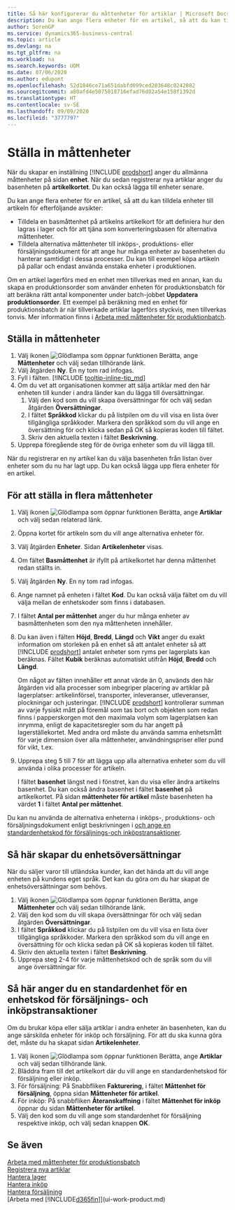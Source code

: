 ```yaml
---
title: Så här konfigurerar du måttenheter för artiklar | Microsoft Docs
description: Du kan ange flera enheter för en artikel, så att du kan tilldela måttenheter till artikeln.
author: SorenGP
ms.service: dynamics365-business-central
ms.topic: article
ms.devlang: na
ms.tgt_pltfrm: na
ms.workload: na
ms.search.keywords: UOM
ms.date: 07/06/2020
ms.author: edupont
ms.openlocfilehash: 52d1846ce71a651dabfd099ced203648c0242082
ms.sourcegitcommit: a80afd4e5075018716efad76d82a54e158f1392d
ms.translationtype: HT
ms.contentlocale: sv-SE
ms.lasthandoff: 09/09/2020
ms.locfileid: "3777797"
---
```

# <a name="set-up-units-of-measure"></a>Ställa in måttenheter

När du skapar en inställning [!INCLUDE [prodshort](includes/prodshort.md)] anger du allmänna måttenheter på sidan **enhet**. När du sedan registrerar nya artiklar anger du basenheten på **artikelkortet**. Du kan också lägga till enheter senare.  

Du kan ange flera enheter för en artikel, så att du kan tilldela enheter till artikeln för efterföljande avsikter:

- Tilldela en basmåttenhet på artikelns artikelkort för att definiera hur den lagras i lager och för att tjäna som konverteringsbasen för alternativa måttenheter.
- Tilldela alternativa måttenheter till inköps-, produktions- eller försäljningsdokument för att ange hur många enheter av basenheten du hanterar samtidigt i dessa processer. Du kan till exempel köpa artikeln på pallar och endast använda enstaka enheter i produktionen.

Om en artikel lagerförs med en enhet men tillverkas med en annan, kan du skapa en produktionsorder som använder enheten för produktionsbatch för att beräkna rätt antal komponenter under batch-jobbet **Uppdatera produktionsorder**. Ett exempel på beräkning med en enhet för produktionsbatch är när tillverkade artiklar lagerförs styckvis, men tillverkas tonvis. Mer information finns i [Arbeta med måttenheter för produktionbatch](production-how-to-use-the-manufacturing-batch-unit-of-measure.md).  

## <a name="to-set-up-units-of-measure"></a>Ställa in måttenheter

1. Välj ikonen ![Glödlampa som öppnar funktionen Berätta](media/ui-search/search_small.png "Berätta vad du vill göra"), ange **Måttenheter** och välj sedan tillhörande länk.  
2. Välj åtgärden **Ny**. En ny tom rad infogas.  
3. Fyll i fälten. [!INCLUDE [tooltip-inline-tip_md](includes/tooltip-inline-tip_md.md)]  
4. Om du vet att organisationen kommer att sälja artiklar med den här enheten till kunder i andra länder kan du lägga till översättningar.  
    1. Välj den kod som du vill skapa översättningar för och välj sedan åtgärden **Översättningar**.
    2. I fältet **Språkkod** klickar du på listpilen om du vill visa en lista över tillgängliga språkkoder. Markera den språkkod som du vill ange en översättning för och klicka sedan på OK så kopieras koden till fältet.
    3. Skriv den aktuella texten i fältet **Beskrivning**.
5. Upprepa föregående steg för de övriga enheter som du vill lägga till.  

När du registrerar en ny artikel kan du välja basenheten från listan över enheter som du nu har lagt upp. Du kan också lägga upp flera enheter för en artikel.  

## <a name="to-set-up-multiple-item-units-of-measure"></a>För att ställa in flera måttenheter

1. Välj ikonen ![Glödlampa som öppnar funktionen Berätta](media/ui-search/search_small.png "Berätta vad du vill göra"), ange **Artiklar** och välj sedan relaterad länk.
2. Öppna kortet för artikeln som du vill ange alternativa enheter för.
3. Välj åtgärden **Enheter**. Sidan **Artikelenheter** visas.
4. Om fältet **Basmåttenhet** är ifyllt på artikelkortet har denna måttenhet redan ställts in.
5. Välj åtgärden **Ny**. En ny tom rad infogas.
6. Ange namnet på enheten i fältet **Kod**. Du kan också välja fältet om du vill välja mellan de enhetskoder som finns i databasen.
7. I fältet **Antal per måttenhet** anger du hur många enheter av basmåttenheten som den nya måttenheten innehåller.
8. Du kan även i fälten **Höjd**, **Bredd**, **Längd** och **Vikt** anger du exakt information om storleken på en enhet så att antalet enheter så att [!INCLUDE [prodshort](includes/prodshort.md)] antalet enheter som ryms per lagerplats kan beräknas. Fältet **Kubik** beräknas automatiskt utifrån **Höjd**, **Bredd** och **Längd**.

    Om något av fälten innehåller ett annat värde än 0, används den här åtgärden vid alla processer som inbegriper placering av artiklar på lagerplatser: artikelinförsel, transporter, inleveranser, utleveranser, plockningar och justeringar. [!INCLUDE [prodshort](includes/prodshort.md)] kontrollerar summan av varje fysiskt mått på föremål som tas bort och objekten som redan finns i papperskorgen mot den maximala volym som lagerplatsen kan inrymma, enligt de kapacitetsregler som du har angett på lagerställekortet. Med andra ord måste du använda samma enhetsmått för varje dimension över alla måttenheter, användningspriser eller pund för vikt, t.ex.
9. Upprepa steg 5 till 7 för att lägga upp alla alternativa enheter som du vill använda i olika processer för artikeln.

    I fältet **basenhet** längst ned i fönstret, kan du visa eller ändra artikelns basenhet. Du kan också ändra basenhet i fältet **basenhet** på artikelkortet. På sidan **måttenheter för artikel** måste basenheten ha värdet **1** i fältet **Antal per måttenhet**.

Du kan nu använda de alternativa enheterna i inköps-, produktions- och försäljningsdokument enligt beskrivningen i [och ange en standardenhetskod för försäljnings-och inköpstransaktioner](#to-enter-a-default-unit-of-measure-code-for-sales-and-purchasing-transactions).  

## <a name="to-set-up-unit-of-measure-translations"></a>Så här skapar du enhetsöversättningar

När du säljer varor till utländska kunder, kan det hända att du vill ange enheten på kundens eget språk. Det kan du göra om du har skapat de enhetsöversättningar som behövs.

1. Välj ikonen ![Glödlampa som öppnar funktionen Berätta](media/ui-search/search_small.png "Berätta vad du vill göra"), ange **Måttenheter** och välj sedan tillhörande länk.
2. Välj den kod som du vill skapa översättningar för och välj sedan åtgärden **Översättningar**.
3. I fältet **Språkkod** klickar du på listpilen om du vill visa en lista över tillgängliga språkkoder. Markera den språkkod som du vill ange en översättning för och klicka sedan på OK så kopieras koden till fältet.
4. Skriv den aktuella texten i fältet **Beskrivning**.
5. Upprepa steg 2-4 för varje måttenhetskod och de språk som du vill ange översättningar för.

## <a name="to-enter-a-default-unit-of-measure-code-for-sales-and-purchasing-transactions"></a>Så här anger du en standardenhet för en enhetskod för försäljnings- och inköpstransaktioner

Om du brukar köpa eller sälja artiklar i andra enheter än basenheten, kan du ange särskilda enheter för inköp och försäljning. För att du ska kunna göra det, måste du ha skapat sidan **Artikelenheter**.

1. Välj ikonen ![Glödlampa som öppnar funktionen Berätta](media/ui-search/search_small.png "Berätta vad du vill göra"), ange **Artiklar** och välj sedan tillhörande länk.
2. Bläddra fram till det artikelkort där du vill ange en standardenhetskod för försäljning eller inköp.
3. För försäljning: På Snabbfliken **Fakturering**, i fältet **Måttenhet för försäljning**, öppna sidan **Måttenheter för artikel**.
4. För inköp: På snabbfliken **Återanskaffning** i fältet **Måttenhet för inköp** öppnar du sidan **Måttenheter för artikel**.
5. Välj den kod som du vill ange som standardenhet för försäljning respektive inköp, och välj sedan knappen **OK**.

## <a name="see-also"></a>Se även

[Arbeta med måttenheter för produktionsbatch](production-how-to-use-the-manufacturing-batch-unit-of-measure.md)  
[Registrera nya artiklar](inventory-how-register-new-items.md)  
[Hantera lager](inventory-manage-inventory.md)  
[Hantera inköp](purchasing-manage-purchasing.md)  
[Hantera försäljning](sales-manage-sales.md)  
[Arbeta med [!INCLUDE[d365fin](includes/d365fin_md.md)]](ui-work-product.md)  
